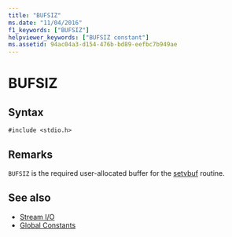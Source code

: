 ```yaml
---
title: "BUFSIZ"
ms.date: "11/04/2016"
f1_keywords: ["BUFSIZ"]
helpviewer_keywords: ["BUFSIZ constant"]
ms.assetid: 94ac04a3-d154-476b-bd89-eefbc7b949ae
---
```

# BUFSIZ

## Syntax

```
#include <stdio.h>
```

## Remarks

`BUFSIZ` is the required user-allocated buffer for the [setvbuf](../c-runtime-library/reference/setvbuf.md) routine.

## See also

- [Stream I/O](../c-runtime-library/stream-i-o.md)
- [Global Constants](../c-runtime-library/global-constants.md)
